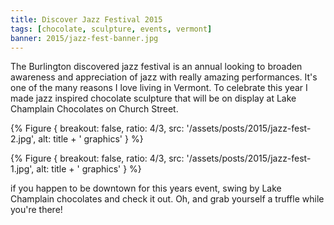 ```yaml
---
title: Discover Jazz Festival 2015
tags: [chocolate, sculpture, events, vermont]
banner: 2015/jazz-fest-banner.jpg
---
```


The Burlington discovered jazz festival is an annual looking to broaden awareness and appreciation of jazz with really amazing performances. It's one of the many reasons I love living in Vermont. To celebrate this year I made jazz inspired chocolate sculpture that will be on display at Lake Champlain Chocolates on Church Street.

{% Figure {
    breakout: false,
    ratio: 4/3,
    src: '/assets/posts/2015/jazz-fest-2.jpg',
    alt: title + ' graphics'
} %}

{% Figure {
    breakout: false,
    ratio: 4/3,
    src: '/assets/posts/2015/jazz-fest-1.jpg',
    alt: title + ' graphics'
} %}


if you happen to be downtown for this years event, swing by Lake Champlain chocolates and check it out. Oh, and grab yourself a truffle while you're there!
